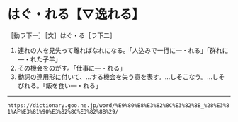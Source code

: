 # はぐ・れる【▽逸れる】

［動ラ下一］［文］はぐ・る［ラ下二］
1.  連れの人を見失って離ればなれになる。「人込みで一行に―・れる」「群れに―・れた子羊」
2.  その機会をのがす。「仕事に―・れる」
3.  動詞の連用形に付いて、…する機会を失う意を表す。…しそこなう。…しそびれる。「飯を食い―・れる」

---
`https://dictionary.goo.ne.jp/word/%E9%80%B8%E3%82%8C%E3%82%8B_%28%E3%81%AF%E3%81%90%E3%82%8C%E3%82%8B%29/`